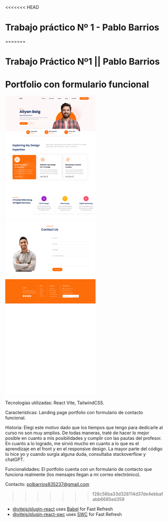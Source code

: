 <<<<<<< HEAD
# Trabajo práctico Nº 1 - Pablo Barrios
=======
# Trabajo Práctico Nº1 || Pablo Barrios

# Portfolio con formulario funcional
           
 ![](https://github.com/polsze/trabajopractico1pablobarrios/blob/main/tp12.png)

 Tecnologías utilizadas: React Vite, TailwindCSS.

 Características: Landing page portfolio con formulario de contacto funcional.

 Historia: Elegí este motivo dado que los tiempos que tengo para dedicarle al curso no son muy amplios. De todas maneras, traté de hacer lo mejor posible en cuanto a mis posibilidades y cumplir con las pautas del profesor. En cuanto a lo logrado, me sirvió mucho en cuanto a lo que es el aprendizaje en el front y en el responsive design. La mayor parte del código lo hice yo y cuando surgía alguna duda, consultaba stackoverflow y chatGPT.

 Funcionalidades: El portfolio cuenta con un  formulario de contacto que funciona realmente (los mensajes llegan a mi correo electrónico).

 Contacto: polbarrios835237@gmail.com


>>>>>>> f28c56ba33d328114d37de4ebbafabb6685ed359



- [@vitejs/plugin-react](https://github.com/vitejs/vite-plugin-react/blob/main/packages/plugin-react/README.md) uses [Babel](https://babeljs.io/) for Fast Refresh
- [@vitejs/plugin-react-swc](https://github.com/vitejs/vite-plugin-react-swc) uses [SWC](https://swc.rs/) for Fast Refresh
